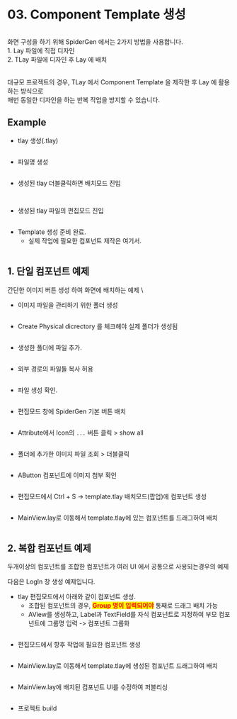 # 03. Component Template 생성

<figure><img src="../.gitbook/assets/image (173).png" alt=""><figcaption></figcaption></figure>

화면 구성을 하기 위해 SpiderGen 에서는 2가지 방법을 사용합니다.\
1\.  Lay 파일에 직접 디자인\
2\. TLay 파일에 디자인 후 Lay 에 배치\
​

대규모 프로젝트의 경우, TLay 에서 Component Template 을 제작한 후 Lay 에 활용하는 방식으로\
매번 동일한 디자인을 하는 반복 작업을 방지할 수 있습니다.

## Example

* &#x20;tlay 생성(.tlay)

<div align="left"><figure><img src="../.gitbook/assets/image (155).png" alt=""><figcaption></figcaption></figure></div>



* 파일명 생성

<div align="left"><figure><img src="../.gitbook/assets/image (156).png" alt=""><figcaption></figcaption></figure></div>



* 생성된 tlay 더블클릭하면 배치모드 진입

<div align="left"><figure><img src="../.gitbook/assets/image (1) (1) (1) (1) (1) (1) (1) (1) (1) (1) (1) (1) (1) (1) (1) (1) (1) (1) (1) (1) (1) (1) (1).png" alt=""><figcaption></figcaption></figure> <figure><img src="../.gitbook/assets/화면 녹화 중 2025-07-22 100134.gif" alt=""><figcaption></figcaption></figure></div>



* 생성된 tlay 파일의 편집모드 진입

<div align="left"><figure><img src="../.gitbook/assets/image (158).png" alt=""><figcaption></figcaption></figure></div>



* Template 생성 준비 완료.
  * 실제 작업에 필요한 컴포넌트 제작은 여기서.

<figure><img src="../.gitbook/assets/image (171).png" alt=""><figcaption></figcaption></figure>



## 1. 단일 컴포넌트 예제

간단한 이미지 버튼 생성 하여 화면에 배치하는 예제\


* 이미지 파일을 관리하기 위한 폴더 생성

<div align="left"><figure><img src="../.gitbook/assets/image (159).png" alt=""><figcaption></figcaption></figure></div>



* Create Physical dicrectory 를 체크해야 실제 폴더가 생성됨

<div align="left"><figure><img src="../.gitbook/assets/image (160).png" alt=""><figcaption></figcaption></figure></div>



* 생성한 폴더에 파일 추가.

<div align="left"><figure><img src="../.gitbook/assets/image (161).png" alt=""><figcaption></figcaption></figure></div>



* 외부 경로의 파일들 복사 허용

<div align="left"><figure><img src="../.gitbook/assets/image (172).png" alt=""><figcaption></figcaption></figure></div>



* 파일 생성 확인.

<div align="left"><figure><img src="../.gitbook/assets/image (162).png" alt=""><figcaption></figcaption></figure></div>



* 편집모드 창에 SpiderGen 기본 버튼 배치

<figure><img src="../.gitbook/assets/image (163).png" alt=""><figcaption></figcaption></figure>



* Attribute에서 Icon의 `...` 버튼 클릭 > show all

<div align="left"><figure><img src="../.gitbook/assets/image (165).png" alt=""><figcaption></figcaption></figure></div>



* 폴더에 추가한 이미지 파일 조회 > 더블클릭

<div align="left"><figure><img src="../.gitbook/assets/image (164).png" alt=""><figcaption></figcaption></figure></div>



* AButton 컴포넌트에 이미지 첨부 확인&#x20;

<div align="left"><figure><img src="../.gitbook/assets/image (166).png" alt=""><figcaption></figcaption></figure></div>



* 편집모드에서 Ctrl + S -> template.tlay  배치모드(팝업)에 컴포넌트 생성

<figure><img src="../.gitbook/assets/image (170).png" alt=""><figcaption></figcaption></figure>



* MainView.lay로 이동해서 template.tlay에 있는 컴포넌트를 드래그하여 배치

<div align="left"><figure><img src="../.gitbook/assets/화면 녹화 중 2025-07-21 133002.gif" alt=""><figcaption></figcaption></figure></div>



## 2. 복합 컴포넌트 예제

두개이상의 컴포넌트를 조합한 컴포넌트가 여러 UI 에서 공통으로 사용되는경우의 예제

다음은  LogIn 창 생성 예제입니다.



* tlay 편집모드에서 아래와 같이 컴포넌트 생성.
  * 조합된 컴포넌트의 경우, <mark style="color:red;">**Group 명이 입력되어야**</mark> 통째로 드래그 배치 가능
  * AView를 생성하고, Label과 TextField를 자식 컴포넌트로 지정하여 부모 컴포넌트에 그룹명 입력 -> 컴포넌트 그룹화

<figure><img src="../.gitbook/assets/image (183).png" alt=""><figcaption></figcaption></figure>



* 편집모드에서 향후 작업에 필요한 컴포넌트 생성

<figure><img src="../.gitbook/assets/image (175).png" alt=""><figcaption></figcaption></figure>



* MainView.lay로 이동해서 template.tlay에 생성된 컴포넌트 드래그하여 배치

<figure><img src="../.gitbook/assets/image (177).png" alt=""><figcaption></figcaption></figure>



* MainView.lay에 배치된 컴포넌트  UI를 수정하여 퍼블리싱

<figure><img src="../.gitbook/assets/image (181).png" alt=""><figcaption></figcaption></figure>



* 프로젝트 build

<figure><img src="../.gitbook/assets/image (1) (1) (1) (1) (1) (1) (1) (1) (1) (1) (1) (1) (1) (1) (1) (1) (1) (1) (1) (1) (1) (1) (1) (1) (1).png" alt=""><figcaption></figcaption></figure>
